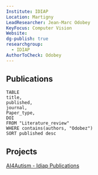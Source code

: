 ```yaml
---
Institute: IDIAP
Location: Martigny
LeadResearcher: Jean-Marc Odobey
KeyFocus: Computer Vision
Website: 
dg-publish: true
researchgroup:
  - IDIAP
AuthorToCheck: Odobey
---
```


## Publications

```dataview 
TABLE
title, 
published,
journal,
Paper_type,
DOI
FROM "Literature_review"
WHERE contains(authors, "Odobez")
SORT published desc 
```


## Projects
[AI4Autism - Idiap Publications](https://publications.idiap.ch/projects/show/128)